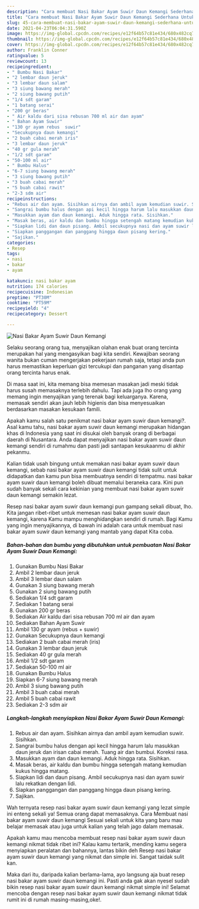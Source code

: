 ```yaml
---
description: "Cara membuat Nasi Bakar Ayam Suwir Daun Kemangi Sederhana Untuk Jualan"
title: "Cara membuat Nasi Bakar Ayam Suwir Daun Kemangi Sederhana Untuk Jualan"
slug: 45-cara-membuat-nasi-bakar-ayam-suwir-daun-kemangi-sederhana-untuk-jualan
date: 2021-04-23T06:04:31.590Z
image: https://img-global.cpcdn.com/recipes/e12f64b57c81e434/680x482cq70/nasi-bakar-ayam-suwir-daun-kemangi-foto-resep-utama.jpg
thumbnail: https://img-global.cpcdn.com/recipes/e12f64b57c81e434/680x482cq70/nasi-bakar-ayam-suwir-daun-kemangi-foto-resep-utama.jpg
cover: https://img-global.cpcdn.com/recipes/e12f64b57c81e434/680x482cq70/nasi-bakar-ayam-suwir-daun-kemangi-foto-resep-utama.jpg
author: Franklin Conner
ratingvalue: 5
reviewcount: 13
recipeingredient:
- " Bumbu Nasi Bakar"
- "2 lembar daun jeruk"
- "3 lembar daun salam"
- "3 siung bawang merah"
- "2 siung bawang putih"
- "1/4 sdt garam"
- "1 batang serai"
- "200 gr beras"
- " Air kaldu dari sisa rebusan 700 ml air dan ayam"
- " Bahan Ayam Suwir"
- "130 gr ayam rebus  suwir"
- "Secukupnya daun kemangi"
- "2 buah cabai merah iris"
- "3 lembar daun jeruk"
- "40 gr gula merah"
- "1/2 sdt garam"
- "50-100 ml air"
- " Bumbu Halus"
- "6-7 siung bawang merah"
- "3 siung bawang putih"
- "3 buah cabai merah"
- "5 buah cabai rawit"
- "2-3 sdm air"
recipeinstructions:
- "Rebus air dan ayam. Sisihkan airnya dan ambil ayam kemudian suwir. Sisihkan."
- "Sangrai bumbu halus dengan api kecil hingga harum lalu masukkan daun jeruk dan irisan cabai merah. Tuang air dan bumbui. Koreksi rasa."
- "Masukkan ayam dan daun kemangi. Aduk hingga rata. Sisihkan."
- "Masak beras, air kaldu dan bumbu hingga setengah matang kemudian kukus hingga matang."
- "Siapkan lidi dan daun pisang. Ambil secukupnya nasi dan ayam suwir lalu rekatkan dengan lidi."
- "Siapkan panggangan dan panggang hingga daun pisang kering."
- "Sajikan."
categories:
- Resep
tags:
- nasi
- bakar
- ayam

katakunci: nasi bakar ayam 
nutrition: 174 calories
recipecuisine: Indonesian
preptime: "PT30M"
cooktime: "PT59M"
recipeyield: "4"
recipecategory: Dessert

---
```



![Nasi Bakar Ayam Suwir Daun Kemangi](https://img-global.cpcdn.com/recipes/e12f64b57c81e434/680x482cq70/nasi-bakar-ayam-suwir-daun-kemangi-foto-resep-utama.jpg)

Selaku seorang orang tua, menyajikan olahan enak buat orang tercinta merupakan hal yang mengasyikan bagi kita sendiri. Kewajiban seorang  wanita bukan cuman mengerjakan pekerjaan rumah saja, tetapi anda pun harus memastikan keperluan gizi tercukupi dan panganan yang disantap orang tercinta harus enak.

Di masa  saat ini, kita memang bisa memesan masakan jadi meski tidak harus susah memasaknya terlebih dahulu. Tapi ada juga lho orang yang memang ingin menyajikan yang terenak bagi keluarganya. Karena, memasak sendiri akan jauh lebih higienis dan bisa menyesuaikan berdasarkan masakan kesukaan famili. 



Apakah kamu salah satu penikmat nasi bakar ayam suwir daun kemangi?. Asal kamu tahu, nasi bakar ayam suwir daun kemangi merupakan hidangan khas di Indonesia yang saat ini disukai oleh banyak orang di berbagai daerah di Nusantara. Anda dapat menyajikan nasi bakar ayam suwir daun kemangi sendiri di rumahmu dan pasti jadi santapan kesukaanmu di akhir pekanmu.

Kalian tidak usah bingung untuk memakan nasi bakar ayam suwir daun kemangi, sebab nasi bakar ayam suwir daun kemangi tidak sulit untuk didapatkan dan kamu pun bisa membuatnya sendiri di tempatmu. nasi bakar ayam suwir daun kemangi boleh dibuat memalui beraneka cara. Kini pun sudah banyak sekali cara kekinian yang membuat nasi bakar ayam suwir daun kemangi semakin lezat.

Resep nasi bakar ayam suwir daun kemangi pun gampang sekali dibuat, lho. Kita jangan ribet-ribet untuk memesan nasi bakar ayam suwir daun kemangi, karena Kamu mampu menghidangkan sendiri di rumah. Bagi Kamu yang ingin menyajikannya, di bawah ini adalah cara untuk membuat nasi bakar ayam suwir daun kemangi yang mantab yang dapat Kita coba.

<!--inarticleads1-->

##### Bahan-bahan dan bumbu yang dibutuhkan untuk pembuatan Nasi Bakar Ayam Suwir Daun Kemangi:

1. Gunakan  Bumbu Nasi Bakar
1. Ambil 2 lembar daun jeruk
1. Ambil 3 lembar daun salam
1. Gunakan 3 siung bawang merah
1. Gunakan 2 siung bawang putih
1. Sediakan 1/4 sdt garam
1. Sediakan 1 batang serai
1. Gunakan 200 gr beras
1. Sediakan  Air kaldu dari sisa rebusan 700 ml air dan ayam
1. Sediakan  Bahan Ayam Suwir
1. Ambil 130 gr ayam (rebus + suwir)
1. Gunakan Secukupnya daun kemangi
1. Sediakan 2 buah cabai merah (iris)
1. Gunakan 3 lembar daun jeruk
1. Sediakan 40 gr gula merah
1. Ambil 1/2 sdt garam
1. Sediakan 50-100 ml air
1. Gunakan  Bumbu Halus
1. Siapkan 6-7 siung bawang merah
1. Ambil 3 siung bawang putih
1. Ambil 3 buah cabai merah
1. Ambil 5 buah cabai rawit
1. Sediakan 2-3 sdm air




<!--inarticleads2-->

##### Langkah-langkah menyiapkan Nasi Bakar Ayam Suwir Daun Kemangi:

1. Rebus air dan ayam. Sisihkan airnya dan ambil ayam kemudian suwir. Sisihkan.
1. Sangrai bumbu halus dengan api kecil hingga harum lalu masukkan daun jeruk dan irisan cabai merah. Tuang air dan bumbui. Koreksi rasa.
1. Masukkan ayam dan daun kemangi. Aduk hingga rata. Sisihkan.
1. Masak beras, air kaldu dan bumbu hingga setengah matang kemudian kukus hingga matang.
1. Siapkan lidi dan daun pisang. Ambil secukupnya nasi dan ayam suwir lalu rekatkan dengan lidi.
1. Siapkan panggangan dan panggang hingga daun pisang kering.
1. Sajikan.




Wah ternyata resep nasi bakar ayam suwir daun kemangi yang lezat simple ini enteng sekali ya! Semua orang dapat memasaknya. Cara Membuat nasi bakar ayam suwir daun kemangi Sesuai sekali untuk kita yang baru mau belajar memasak atau juga untuk kalian yang telah jago dalam memasak.

Apakah kamu mau mencoba membuat resep nasi bakar ayam suwir daun kemangi nikmat tidak ribet ini? Kalau kamu tertarik, mending kamu segera menyiapkan peralatan dan bahannya, lantas bikin deh Resep nasi bakar ayam suwir daun kemangi yang nikmat dan simple ini. Sangat taidak sulit kan. 

Maka dari itu, daripada kalian berlama-lama, ayo langsung aja buat resep nasi bakar ayam suwir daun kemangi ini. Pasti anda gak akan nyesel sudah bikin resep nasi bakar ayam suwir daun kemangi nikmat simple ini! Selamat mencoba dengan resep nasi bakar ayam suwir daun kemangi nikmat tidak rumit ini di rumah masing-masing,oke!.


